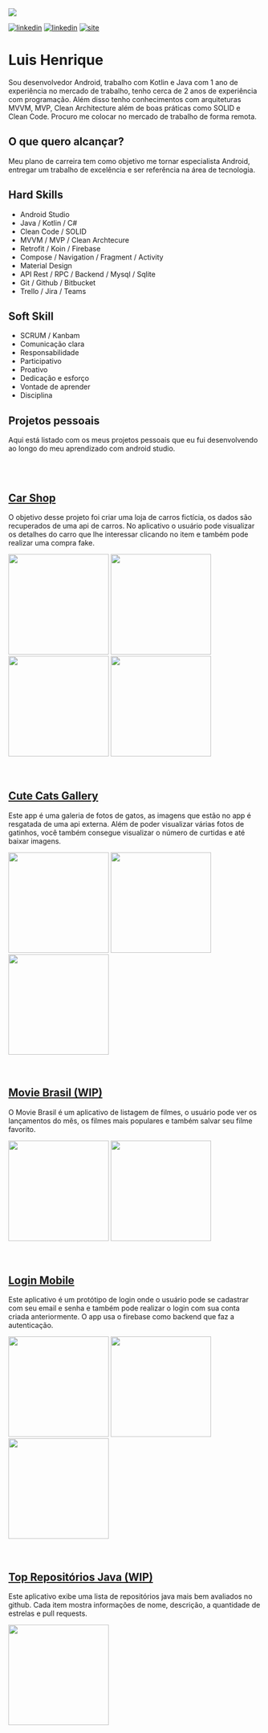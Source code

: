   <img src="./images/capa/capa.png"/>
 
 [![linkedin](https://img.shields.io/badge/LinkedIn-Seguir-474747.svg?style=for-the-badge&logo=linkedin)](https://www.linkedin.com/in/luishenr-m/)
 [![linkedin](https://img.shields.io/badge/LinkedIn-Seguir-474747.svg?style=for-the-badge&logo=twitter)](https://twitter.com/louishenriqk)
 [![site](https://img.shields.io/badge/Site-exibir-474747.svg?style=for-the-badge&logo=site)](https://louiixx-h.github.io/portfolio/)
 
 # Luis Henrique

 Sou desenvolvedor Android, trabalho com Kotlin e
 Java com 1 ano de experiência no mercado de trabalho, tenho
 cerca de 2 anos de experiência com
 programação. Além disso tenho conhecimentos com arquiteturas MVVM,
 MVP, Clean Architecture além de boas
 práticas como SOLID e Clean Code.
 Procuro me colocar no mercado de
 trabalho de forma remota.

 ## O que quero alcançar? 
 Meu plano de carreira tem como objetivo me tornar especialista Android,  entregar um trabalho de excelência e ser referência na área de tecnologia.

 ## Hard Skills

 - Android Studio
 - Java / Kotlin / C#
 - Clean Code / SOLID
 - MVVM / MVP / Clean Archtecure
 - Retrofit / Koin / Firebase
 - Compose / Navigation / Fragment / Activity
 - Material Design
 - API Rest / RPC / Backend / Mysql / Sqlite
 - Git / Github / Bitbucket
 - Trello / Jira / Teams

 ## Soft Skill
 - SCRUM / Kanbam
 - Comunicação clara
 - Responsabilidade
 - Participativo
 - Proativo
 - Dedicação e esforço
 - Vontade de aprender
 - Disciplina

 ## Projetos pessoais
 Aqui está listado com os meus projetos pessoais que eu fui desenvolvendo ao longo do meu aprendizado com android studio.

 <br>
 <br>

 ## [Car Shop](https://github.com/Louiixx-h/Car-Shop)
 O objetivo desse projeto foi criar uma loja de carros fictícia, os dados são recuperados de uma api de carros.
 No aplicativo o usuário pode visualizar os detalhes do carro que lhe interessar clicando no item e também pode
 realizar uma compra fake.
<div>
 <img src="./images/carshop/home.png" width="200"/>
 <img src="./images/carshop/detail.png" width="200"/>
 <img src="./images/carshop/page.png" width="200"/>
 <img src="./images/carshop/sort.png" width="200"/>
</div>

 <br>
 <br>

 ## [Cute Cats Gallery](https://github.com/Louiixx-h/Cute-Cats-Gallery)
 Este app é uma galeria de fotos de gatos, as imagens que estão no app é resgatada de uma api externa.
 Além de poder visualizar várias fotos de gatinhos, você também consegue visualizar o número de curtidas 
 e até baixar imagens.
 <div>
 <img src="./images/cats/home.png" width="200"/>
 <img src="./images/cats/loading.png" width="200"/>
 <img src="./images/cats/error.png" width="200"/>
</div>
 <br>
 <br>

 ## [Movie Brasil (WIP)](https://github.com/Louiixx-h/Movie-Brasil)
 O Movie Brasil é um aplicativo de listagem de filmes, o usuário pode ver os lançamentos do mês,
 os filmes mais populares e também salvar seu filme favorito.
<div>
 <img src="./images/moviebrasil/home.png" width="200"/>
 <img src="./images/moviebrasil/home1.png" width="200"/>
</div>
 <br>
 <br>

 ## [Login Mobile](https://github.com/Louiixx-h/login-mobile)
 Este aplicativo é um protótipo de login onde o usuário pode se cadastrar com seu email e senha
 e também pode realizar o login com sua conta criada anteriormente. O app usa o firebase como
 backend que faz a autenticação.
<div>
 <img src="./images/login/start.png" width="200"/>
 <img src="./images/login/login.png" width="200"/>
 <img src="./images/login/register.png" width="200"/>
</div>
 <br>
 <br>

 ## [Top Repositórios Java (WIP)](https://github.com/Louiixx-h/top-repositorios-java)
 Este aplicativo exibe uma lista de repositórios java mais bem avaliados no github. Cada item mostra
 informações de nome, descrição, a quantidade de estrelas e pull requests.
<div>
 <img src="./images/javatop/home.png" width="200"/>
</div>
